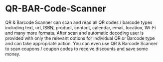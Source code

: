 # QR-BAR-Code-Scanner

QR & Barcode Scanner can scan and read all QR codes / barcode types including text, url, ISBN, product, contact, calendar, email, location, Wi-Fi and many more formats. After scan and automatic decoding user is provided with only the relevant options for individual QR or Barcode type and can take appropriate action. You can even use QR & Barcode Scanner to scan coupons / coupon codes to receive discounts and save some money.
